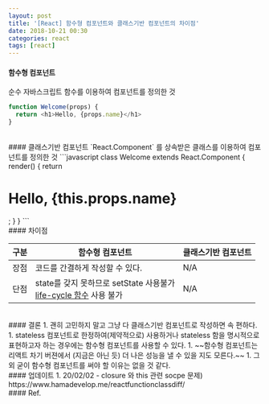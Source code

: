 ```yaml
---
layout: post
title: '[React] 함수형 컴포넌트와 클래스기반 컴포넌트의 차이점'
date: 2018-10-21 00:30
categories: react
tags: [react]
---
```


#### 함수형 컴포넌트

순수 자바스크립트 함수를 이용하여 컴포넌트를 정의한 것

```javascript
function Welcome(props) {
  return <h1>Hello, {props.name}</h1>
}
```

<br>
#### 클래스기반 컴포넌트
`React.Component` 를 상속받은 클래스를 이용하여 컴포넌트를 정의한 것
```javascript
class Welcome extends React.Component {
  render() {
    return <h1>Hello, {this.props.name}</h1>;
  }
}
```

<br>
#### 차이점

| 구분 | 함수형 컴포넌트                                                            | 클래스기반 컴포넌트 |
| ---- | -------------------------------------------------------------------------- | ------------------- |
| 장점 | 코드를 간결하게 작성할 수 있다.                                            | N/A                 |
| 단점 | state를 갖지 못하므로 setState 사용불가<br> [life-cycle 함수][1] 사용 불가 | N/A                 |

<br>
#### 결론
1. 괜히 고민하지 말고 그냥 다 클래스기반 컴포넌트로 작성하면 속 편하다.
1. stateless 컴포넌트로 한정하여(제약적으로) 사용하거나 stateless 함을 명시적으로 표현하고자 하는 경우에는 함수형 컴포넌트를 사용할 수 있다.
1. ~~함수형 컴포넌트는 리액트 차기 버젼에서 (지금은 아닌 듯) 더 나은 성능을 낼 수 있을 지도 모른다.~~
1. 그 외 굳이 함수형 컴포넌트를 써야 할 이유는 없을 것 같다.

<br>
#### 업데이트
1. 20/02/02
    - closure 와 this 관련 socpe 문제) https://www.hamadevelop.me/reactfunctionclassdiff/

<br>
#### Ref.
<https://medium.com/@Zwenza/functional-vs-class-components-in-react-231e3fbd7108>

[1]: https://min9nim.github.io/2018/07/react-lifecycle/
